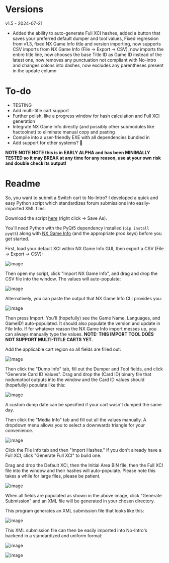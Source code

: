 # Versions

v1.5 - 2024-07-21
- Added the ability to auto-generate Full XCI hashes, added a button that saves your preferred default dumper and tool values, Fixed regression from v1.3, fixed NX Game Info title and version importing, now supports CSV imports from NX Game Info (File -> Export -> CSV), now imports the entire title line, now chooses the base Title ID as Game ID instead of the latest one, now removes any punctuation not compliant with No-Intro and changes colons into dashes, now excludes any parentheses present in the update column

# To-do
- TESTING
- Add multi-title cart support
- Further polish, like a progress window for hash calculation and Full XCI generation
- Integrate NX Game Info directly (and possibly other submodules like hactoolnet) to eliminate manual copy and pasting
- Compile into a user-friendly EXE with all dependencies bundled in
- Add support for other systems? 👀

**NOTE NOTE NOTE this is in EARLY ALPHA and has been MINIMALLY TESTED so it may BREAK at any time for any reason, use at your own risk and double check its output!**

# Readme

So, you want to submit a Switch cart to No-Intro? I developed a quick and easy Python script which standardizes forum submissions into easily-imported XML files.

Download the script [here](https://raw.githubusercontent.com/rarenight/No-Intro-Switch-Cart-Submission-Tool/main/no-intro-switch-cart-submission-tool-v1.5.py) (right click -> Save As).

You'll need Python with the PyQt5 dependency installed (`pip install pyqt5`) along with [NX Game Info](https://github.com/garoxas/NX_Game_Info) (and the appropriate prod.keys) before you get started.

First, load your default XCI within NX Game Info GUI, then export a CSV (File -> Export -> CSV):

![image](https://github.com/user-attachments/assets/a3a6c27b-e37a-4e9e-91f9-8f62a7ac1baf)

Then open my script, click "Import NX Game Info", and drag and drop the CSV file into the window. The values will auto-populate:

![image](https://github.com/user-attachments/assets/e445ad23-97a6-47c6-994e-092d267e8684)

Alternatively, you can paste the output that NX Game Info CLI provides you:

![image](https://github.com/user-attachments/assets/c1493961-dd18-4d60-886a-47601ef1e932)

Then press Import. You'll (hopefully) see the Game Name, Languages, and GameID1 auto-populated. It should also populate the version and update in File Info. If for whatever reason the NX Game Info import messes up, you can always manually type the values. **NOTE: THIS IMPORT TOOL DOES NOT SUPPORT MULTI-TITLE CARTS YET.**

Add the applicable cart region so all fields are filled out:

![image](https://github.com/user-attachments/assets/98b2f17d-44e4-4589-86b9-43401e9d5ca8)

Then click the "Dump Info" tab, fill out the Dumper and Tool fields, and click "Generate Card ID Values". Drag and drop the (Card ID) binary file that nxdumptool outputs into the window and the Card ID values should (hopefully) populate like this:

![image](https://github.com/user-attachments/assets/e447a6b8-2990-4201-b608-b9d72427db26)

A custom dump date can be specified if your cart wasn't dumped the same day.

Then click the "Media Info" tab and fill out all the values manually. A dropdown menu allows you to select a downwards triangle for your convenience.

![image](https://github.com/user-attachments/assets/4626e057-effb-482c-ac26-f00bd4869e5a)

Click the File Info tab and then "Import Hashes." If you don't already have a Full XCI, click "Generate Full XCI" to build one.

Drag and drop the Default XCI, then the Initial Area BIN file, then the Full XCI file into the window and their hashes will auto-populate. Please note this takes a while for large files, please be patient.

![image](https://github.com/user-attachments/assets/2a9d0ec4-6a16-427a-bfbf-7aa6a7e4d039)

When all fields are populated as shown in the above image, click "Generate Submission" and an XML file will be generated in your chosen directory.

This program generates an XML submission file that looks like this:

![image](https://github.com/user-attachments/assets/6ba5ca81-21ae-453f-a038-6c76ca7620f4)

This XML submission file can then be easily imported into No-Intro's backend in a standardized and uniform format:

![image](https://github.com/user-attachments/assets/6fccc898-132a-4b50-81e0-5187a5e6edf8)

![image](https://github.com/user-attachments/assets/2fc094fa-6c12-4580-b9ac-3f22d6476cdf)
